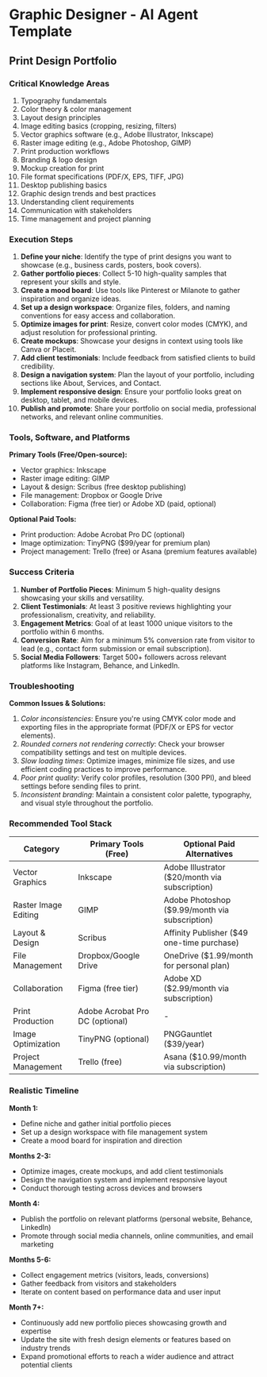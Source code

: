 # Graphic Designer - AI Agent Template

## Print Design Portfolio

### Critical Knowledge Areas

1. Typography fundamentals
2. Color theory & color management
3. Layout design principles
4. Image editing basics (cropping, resizing, filters)
5. Vector graphics software (e.g., Adobe Illustrator, Inkscape)
6. Raster image editing (e.g., Adobe Photoshop, GIMP)
7. Print production workflows
8. Branding & logo design
9. Mockup creation for print
10. File format specifications (PDF/X, EPS, TIFF, JPG)
11. Desktop publishing basics
12. Graphic design trends and best practices
13. Understanding client requirements
14. Communication with stakeholders
15. Time management and project planning

### Execution Steps

1. **Define your niche**: Identify the type of print designs you want to showcase (e.g., business cards, posters, book covers).
2. **Gather portfolio pieces**: Collect 5-10 high-quality samples that represent your skills and style.
3. **Create a mood board**: Use tools like Pinterest or Milanote to gather inspiration and organize ideas.
4. **Set up a design workspace**: Organize files, folders, and naming conventions for easy access and collaboration.
5. **Optimize images for print**: Resize, convert color modes (CMYK), and adjust resolution for professional printing.
6. **Create mockups**: Showcase your designs in context using tools like Canva or Placeit.
7. **Add client testimonials**: Include feedback from satisfied clients to build credibility.
8. **Design a navigation system**: Plan the layout of your portfolio, including sections like About, Services, and Contact.
9. **Implement responsive design**: Ensure your portfolio looks great on desktop, tablet, and mobile devices.
10. **Publish and promote**: Share your portfolio on social media, professional networks, and relevant online communities.

### Tools, Software, and Platforms

**Primary Tools (Free/Open-source):**
- Vector graphics: Inkscape
- Raster image editing: GIMP
- Layout & design: Scribus (free desktop publishing)
- File management: Dropbox or Google Drive
- Collaboration: Figma (free tier) or Adobe XD (paid, optional)

**Optional Paid Tools:**
- Print production: Adobe Acrobat Pro DC (optional)
- Image optimization: TinyPNG ($99/year for premium plan)
- Project management: Trello (free) or Asana (premium features available)

### Success Criteria

1. **Number of Portfolio Pieces**: Minimum 5 high-quality designs showcasing your skills and versatility.
2. **Client Testimonials**: At least 3 positive reviews highlighting your professionalism, creativity, and reliability.
3. **Engagement Metrics**: Goal of at least 1000 unique visitors to the portfolio within 6 months.
4. **Conversion Rate**: Aim for a minimum 5% conversion rate from visitor to lead (e.g., contact form submission or email subscription).
5. **Social Media Followers**: Target 500+ followers across relevant platforms like Instagram, Behance, and LinkedIn.

### Troubleshooting

**Common Issues & Solutions:**
1. *Color inconsistencies*: Ensure you're using CMYK color mode and exporting files in the appropriate format (PDF/X or EPS for vector elements).
2. *Rounded corners not rendering correctly*: Check your browser compatibility settings and test on multiple devices.
3. *Slow loading times*: Optimize images, minimize file sizes, and use efficient coding practices to improve performance.
4. *Poor print quality*: Verify color profiles, resolution (300 PPI), and bleed settings before sending files to print.
5. *Inconsistent branding*: Maintain a consistent color palette, typography, and visual style throughout the portfolio.

### Recommended Tool Stack

| Category | Primary Tools (Free) | Optional Paid Alternatives |
|----------|----------------------|----------------------------|
| Vector Graphics | Inkscape | Adobe Illustrator ($20/month via subscription) |
| Raster Image Editing | GIMP | Adobe Photoshop ($9.99/month via subscription) |
| Layout & Design | Scribus | Affinity Publisher ($49 one-time purchase) |
| File Management | Dropbox/Google Drive | OneDrive ($1.99/month for personal plan) |
| Collaboration | Figma (free tier) | Adobe XD ($2.99/month via subscription) |
| Print Production | Adobe Acrobat Pro DC (optional) | - |
| Image Optimization | TinyPNG (optional) | PNGGauntlet ($39/year) |
| Project Management | Trello (free) | Asana ($10.99/month via subscription) |

### Realistic Timeline

**Month 1:**
- Define niche and gather initial portfolio pieces
- Set up a design workspace with file management system
- Create a mood board for inspiration and direction

**Months 2-3:**
- Optimize images, create mockups, and add client testimonials
- Design the navigation system and implement responsive layout
- Conduct thorough testing across devices and browsers

**Month 4:**
- Publish the portfolio on relevant platforms (personal website, Behance, LinkedIn)
- Promote through social media channels, online communities, and email marketing

**Months 5-6:**
- Collect engagement metrics (visitors, leads, conversions)
- Gather feedback from visitors and stakeholders
- Iterate on content based on performance data and user input

**Month 7+:**
- Continuously add new portfolio pieces showcasing growth and expertise
- Update the site with fresh design elements or features based on industry trends
- Expand promotional efforts to reach a wider audience and attract potential clients

